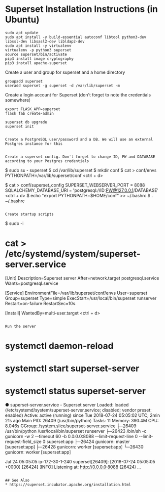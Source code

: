 # Superset Installation Instructions (in Ubuntu)

```
sudo apt update
sudo apt install -y build-essential autoconf libtool python3-dev libssl-dev libsasl2-dev libldap2-dev 
sudo apt install -y virtualenv
virtualenv -p python3 superset
source superset/bin/activate
pip3 install image cryptography
pip3 install apache-superset
```

Create a user and group for superset and a home directory
```
groupadd superset
useradd superset -g superset -d /var/lib/superset -m
```

Create a login account for Superset (don't forget to note the credentials somewhere)
```
export FLASK_APP=superset
flask fab create-admin
```

```
superset db upgrade
superset init


Create a PostgreSQL user/password and a DB. We will use an external Postgres instance for this


Create a superset config. Don't forget to change ID, PW and DATABASE according to your Postgres credentials
```
$ sudo su - superset
$ cd /var/lib/superset
$ mkdir conf
$ cat > conf/envs
PYTHONPATH=/var/lib/superset/conf
<ctrl + d>

$ cat > conf/superset_config
SUPERSET_WEBSERVER_PORT = 8088
SQLALCHEMY_DATABASE_URI = 'postgresql://ID:PW@127.0.0.1/DATABASE'
<ctrl + d>
$ echo "export PYTHONPATH=$HOME/conf" >> ~/.bashrc
$ . ~/.bashrc
```

Create startup scripts
```
$ sudo -i
# cat > /etc/systemd/system/superset-server.service
[Unit]
Description=Superset server
After=network.target postgresql.service
Wants=postgresql.service

[Service]
EnvironmentFile=/var/lib/superset/conf/envs
User=superset
Group=superset
Type=simple
ExecStart=/usr/local/bin/superset runserver
Restart=on-failure
RestartSec=10s

[Install]
WantedBy=multi-user.target
<ctrl + d>
```

Run the server
```
# systemctl daemon-reload
# systemctl start superset-server
# systemctl status superset-server

● superset-server.service - Superset server
   Loaded: loaded (/etc/systemd/system/superset-server.service; disabled; vendor preset: enabled)
   Active: active (running) since Tue 2018-07-24 05:05:02 UTC; 2min 21s ago
 Main PID: 26409 (/usr/bin/python)
    Tasks: 11
   Memory: 390.4M
      CPU: 8.046s
   CGroup: /system.slice/superset-server.service
           ├─26409 /usr/bin/python /usr/local/bin/superset runserver
           ├─26423 /bin/sh -c gunicorn -w 2 --timeout 60 -b  0.0.0.0:8088 --limit-request-line 0 --limit-request-field_size 0 superset:app
           ├─26424 gunicorn: master [superset:app]
           ├─26428 gunicorn: worker [superset:app]
           └─26430 gunicorn: worker [superset:app]

Jul 24 05:05:05 ip-172-30-1-240 superset[26409]: [2018-07-24 05:05:05 +0000] [26424] [INFO] Listening at: http://0.0.0.0:8088 (26424)
...
```

## See Also
* https://superset.incubator.apache.org/installation.html

